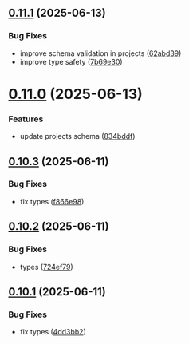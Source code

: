 ## [0.11.1](https://github.com/incmixlabs/utils/compare/v0.11.0...v0.11.1) (2025-06-13)


### Bug Fixes

* improve schema validation in projects ([62abd39](https://github.com/incmixlabs/utils/commit/62abd3936c27b5f742cb4cecc1e78aec63ff065e))
* improve type safety ([7b69e30](https://github.com/incmixlabs/utils/commit/7b69e30422252c36f7387b94bc71196a9b4a7e14))



# [0.11.0](https://github.com/incmixlabs/utils/compare/v0.10.3...v0.11.0) (2025-06-13)


### Features

* update projects schema ([834bddf](https://github.com/incmixlabs/utils/commit/834bddfbc7282e605fda56fbcc3b1789c8caf0c4))



## [0.10.3](https://github.com/incmixlabs/utils/compare/v0.10.2...v0.10.3) (2025-06-11)


### Bug Fixes

* fix types ([f866e98](https://github.com/incmixlabs/utils/commit/f866e98b2175cdcbe64ed8df905dcb8f71387a6a))



## [0.10.2](https://github.com/incmixlabs/utils/compare/v0.10.1...v0.10.2) (2025-06-11)


### Bug Fixes

* types ([724ef79](https://github.com/incmixlabs/utils/commit/724ef79c45a7292a7182dc7583892a388bf7dbbb))



## [0.10.1](https://github.com/incmixlabs/utils/compare/v0.10.0...v0.10.1) (2025-06-11)


### Bug Fixes

* fix types ([4dd3bb2](https://github.com/incmixlabs/utils/commit/4dd3bb24c8b2db567512bb52d79f8681e22a51a0))



